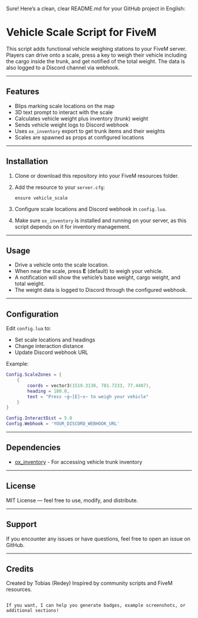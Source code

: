 Sure! Here’s a clean, clear README.md for your GitHub project in English:

# Vehicle Scale Script for FiveM

This script adds functional vehicle weighing stations to your FiveM server. Players can drive onto a scale, press a key to weigh their vehicle including the cargo inside the trunk, and get notified of the total weight. The data is also logged to a Discord channel via webhook.

---

## Features

- Blips marking scale locations on the map  
- 3D text prompt to interact with the scale  
- Calculates vehicle weight plus inventory (trunk) weight  
- Sends vehicle weight logs to Discord webhook  
- Uses `ox_inventory` export to get trunk items and their weights  
- Scales are spawned as props at configured locations  

---

## Installation

1. Clone or download this repository into your FiveM resources folder.

2. Add the resource to your `server.cfg`:
    ```
    ensure vehicle_scale
    ```

3. Configure scale locations and Discord webhook in `config.lua`.

4. Make sure `ox_inventory` is installed and running on your server, as this script depends on it for inventory management.

---

## Usage

- Drive a vehicle onto the scale location.
- When near the scale, press **E** (default) to weigh your vehicle.
- A notification will show the vehicle’s base weight, cargo weight, and total weight.
- The weight data is logged to Discord through the configured webhook.

---

## Configuration

Edit `config.lua` to:

- Set scale locations and headings
- Change interaction distance
- Update Discord webhook URL

Example:
```lua
Config.ScaleZones = {
    {
        coords = vector3(1519.3138, 781.7233, 77.4407),
        heading = 180.0,
        text = "Press ~g~[E]~s~ to weigh your vehicle"
    }
}

Config.InteractDist = 5.0
Config.Webhook = 'YOUR_DISCORD_WEBHOOK_URL'
````

---

## Dependencies

* [ox\_inventory](https://github.com/overextended/ox_inventory) - For accessing vehicle trunk inventory

---

## License

MIT License — feel free to use, modify, and distribute.

---

## Support

If you encounter any issues or have questions, feel free to open an issue on GitHub.

---

## Credits

Created by Tobias (Redey)
Inspired by community scripts and FiveM resources.

```

If you want, I can help you generate badges, example screenshots, or additional sections!
```
